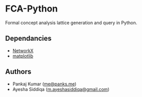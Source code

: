 FCA-Python
==========

Formal concept analysis lattice generation and query in Python.

## Dependancies
* [NetworkX](http://networkx.github.io/)
* [matplotlib](http://matplotlib.org/)

## Authors
* Pankaj Kumar (me@panks.me)
* Ayesha Siddiqa (m.ayeshasiddiqa@gmail.com)
